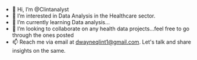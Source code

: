 - 👋 Hi, I’m @Clintanalyst
- 👀 I’m interested in Data Analysis in the Healthcare sector.
- 🌱 I’m currently learning Data analysis...
- 💞️ I’m looking to collaborate on any health data projects...feel free to go through the ones posted
- 📫 Reach me via email at dwayneqlint1@gmail.com. Let's talk and share insights on the same.

